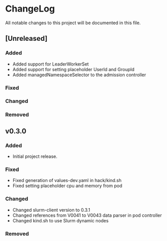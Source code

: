 # ChangeLog

All notable changes to this project will be documented in this file.

## [Unreleased]

### Added

- Added support for LeaderWorkerSet
- Added support for setting placeholder UserId and GroupId
- Added managedNamespaceSelector to the admission controller

### Fixed

### Changed

### Removed

## v0.3.0

### Added

- Initial project release.

### Fixed

- Fixed generation of values-dev.yaml in hack/kind.sh
- Fixed setting placeholder cpu and memory from pod

### Changed

- Changed slurm-client version to 0.3.1
- Changed references from V0041 to V0043 data parser in pod controller
- Changed kind.sh to use Slurm dynamic nodes

### Removed
